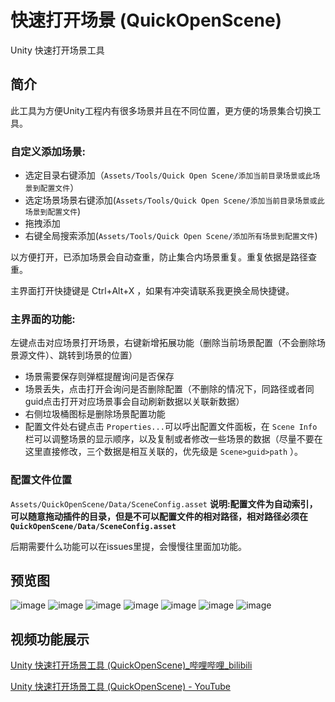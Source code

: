 # 快速打开场景 (QuickOpenScene)

Unity 快速打开场景工具

## 简介

此工具为方便Unity工程内有很多场景并且在不同位置，更方便的场景集合切换工具。

### 自定义添加场景:

- 选定目录右键添加（`Assets/Tools/Quick Open Scene/添加当前目录场景或此场景到配置文件`）
- 选定场景场景右键添加(`Assets/Tools/Quick Open Scene/添加当前目录场景或此场景到配置文件`)
- 拖拽添加
- 右键全局搜索添加(`Assets/Tools/Quick Open Scene/添加所有场景到配置文件`)

以方便打开，已添加场景会自动查重，防止集合内场景重复。重复依据是路径查重。

主界面打开快捷键是 Ctrl+Alt+X ，如果有冲突请联系我更换全局快捷键。

### 主界面的功能:

左键点击对应场景打开场景，右键新增拓展功能（删除当前场景配置（不会删除场景源文件）、跳转到场景的位置）

- 场景需要保存则弹框提醒询问是否保存
- 场景丢失，点击打开会询问是否删除配置（不删除的情况下，同路径或者同guid点击打开对应场景事会自动刷新数据以关联新数据）
- 右侧垃圾桶图标是删除场景配置功能
- 配置文件处右键点击 `Properties...`可以呼出配置文件面板，在 `Scene Info` 栏可以调整场景的显示顺序，以及复制或者修改一些场景的数据（尽量不要在这里直接修改，三个数据是相互关联的，优先级是 `Scene>guid>path` ）。

### 配置文件位置

`Assets/QuickOpenScene/Data/SceneConfig.asset`
**说明:配置文件为自动索引，可以随意拖动插件的目录，但是不可以配置文件的相对路径，相对路径必须在 `QuickOpenScene/Data/SceneConfig.asset`**

后期需要什么功能可以在issues里提，会慢慢往里面加功能。

## 预览图

![image](https://user-images.githubusercontent.com/49801599/212704223-d0d961e0-aa40-4246-ae1a-cd10e2a54f7c.png)
![image](https://user-images.githubusercontent.com/49801599/212704250-e71ae19f-544c-42c4-9d72-211ee4e84d25.png)
![image](https://user-images.githubusercontent.com/49801599/212704415-eddb3bae-c1f2-498f-aba3-aea65f7710d8.png)
![image](https://user-images.githubusercontent.com/49801599/212923355-d7b5f695-e916-4cf9-abcd-db4e525ab518.png)
![image](https://user-images.githubusercontent.com/49801599/212841692-b4720eb7-c957-4bcd-ad2a-8862ab94211c.png)
![image](https://user-images.githubusercontent.com/49801599/212841743-b0028e53-a7c2-4d38-850d-832945fffaa5.png)
![image](https://user-images.githubusercontent.com/49801599/212923658-e1d89f73-96fc-4c20-824c-0cab7591d8b5.png)

## 视频功能展示
[Unity 快速打开场景工具 (QuickOpenScene)_哔哩哔哩_bilibili](https://www.bilibili.com/video/BV1X84y1b7nU)

[Unity 快速打开场景工具 (QuickOpenScene) - YouTube](https://youtu.be/56LnPIqwjl0)
